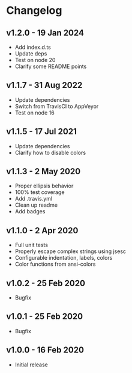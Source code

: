 # Changelog

## v1.2.0 - 19 Jan 2024

- Add index.d.ts
- Update deps
- Test on node 20
- Clarify some README points

## v1.1.7 - 31 Aug 2022

- Update dependencies
- Switch from TravisCI to AppVeyor
- Test on node 16

## v1.1.5 - 17 Jul 2021

- Update dependencies
- Clarify how to disable colors

## v1.1.3 - 2 May 2020

- Proper ellipsis behavior
- 100% test coverage
- Add .travis.yml
- Clean up readme
- Add badges

## v1.1.0 - 2 Apr 2020

- Full unit tests
- Properly escape complex strings using jsesc
- Configurable indentation, labels, colors
- Color functions from ansi-colors

## v1.0.2 - 25 Feb 2020

- Bugfix

## v1.0.1 - 25 Feb 2020

- Bugfix

## v1.0.0 - 16 Feb 2020

- Initial release
